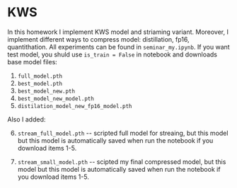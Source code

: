# KWS
In this homework I implement KWS model and striaming variant. Moreover, I implement different ways to compress model: distillation, fp16, quantithation. All experiments can be found in `seminar_my.ipynb`.
If you want test model, you shuld use `is_train = False` in notebook and downloads base model files: 

1. `full_model.pth`
2. `best_model.pth`
3. `best_model_new.pth`
4. `best_model_new_model.pth`
5. `distilation_model_new_fp16_model.pth`

Also I added:

6. `stream_full_model.pth` -- scripted full model for streaing, but this model 
but this model is automatically saved when run the notebook if you download items 1-5.

7. `stream_small_model.pth` -- scipted my final compressed model, but this model 
but this model is automatically saved when run the notebook if you download items 1-5.
